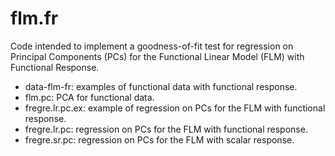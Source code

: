 # flm.fr

Code intended to implement a goodness-of-fit test for regression on Principal Components (PCs) for the Functional Linear Model (FLM) with Functional Response.

- data-flm-fr: examples of functional data with functional response.
- flm.pc: PCA for functional data.
- fregre.lr.pc.ex: example of regression on PCs for the FLM with functional response.
- fregre.lr.pc: regression on PCs for the FLM with functional response.
- fregre.sr.pc: regression on PCs for the FLM with scalar response.
